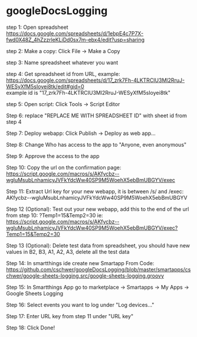 # googleDocsLogging

step 1: Open spreadsheet https://docs.google.com/spreadsheets/d/1ebpE4c7P7X-fwd0X48Z_4hZzzrleKLiDd0sx7m-ebx4/edit?usp=sharing

step 2: Make a copy: Click File -> Make a Copy

step 3: Name spreadsheet whatever you want

step 4: Get spreadsheet id from URL, example:
https://docs.google.com/spreadsheets/d/17_zrk7Fh-4LKTRCIU3Ml2RruJ-WESyXfM5sIoyei8tk/edit#gid=0  
	example id is "17_zrk7Fh-4LKTRCIU3Ml2RruJ-WESyXfM5sIoyei8tk"
	
step 5: Open script: Click Tools -> Script Editor

Step 6: replace  "REPLACE ME WITH SPREADSHEET ID" with sheet id from step 4

Step 7: Deploy webapp: Click Publish -> Deploy as web app...

Step 8: Change Who has access to the app to "Anyone, even anonymous"

Step 9: Approve the access to the app

Step 10: Copy the url on the confirmation page:
https://script.google.com/macros/s/AKfycbz--wgluMsubLnhamicyJVFkYdcWw40SP9M5WoehX5ebBmUBGYV/exec

Step 11: Extract Url key for your new webapp, it is between /s/ and /exec: AKfycbz--wgluMsubLnhamicyJVFkYdcWw40SP9M5WoehX5ebBmUBGYV

Step 12 (Optional): Test out your new webapp, add this to the end of the url from step 10: ?Temp1=15&Temp2=30
ie: https://script.google.com/macros/s/AKfycbz--wgluMsubLnhamicyJVFkYdcWw40SP9M5WoehX5ebBmUBGYV/exec?Temp1=15&Temp2=30

Step 13 (Optional): Delete test data from spreadsheet, you should have new values in B2, B3, A1, A2, A3, delete all the test data

Step 14: In smartthings ide create new Smartapp From Code: https://github.com/cschwer/googleDocsLogging/blob/master/smartapps/cschwer/google-sheets-logging.src/google-sheets-logging.groovy

Step 15: In Smartthings App go to marketplace -> Smartapps -> My Apps -> Google Sheets Logging

Step 16: Select events you want to log under "Log devices..."

Step 17: Enter URL key from step 11 under "URL key"

Step 18: Click Done!
